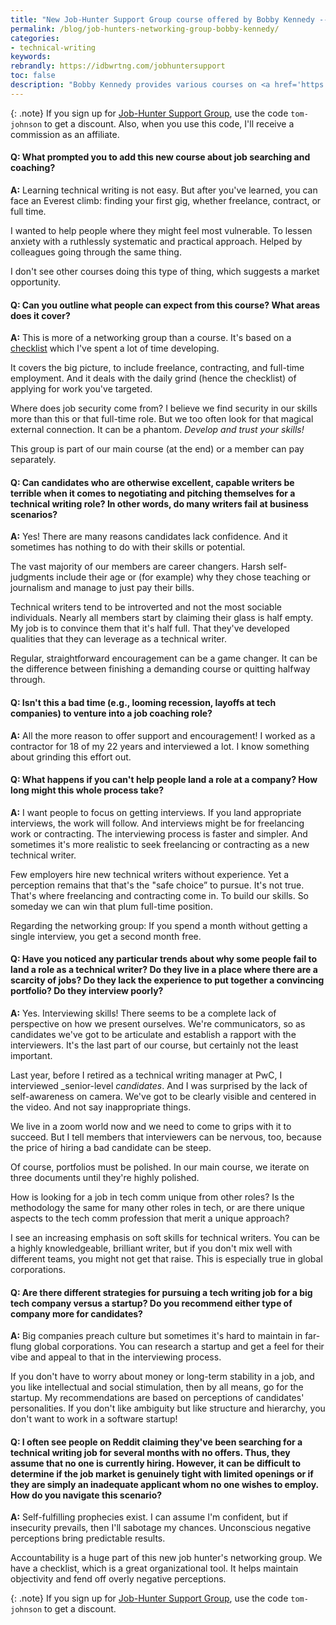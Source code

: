 ```yaml
---
title: "New Job-Hunter Support Group course offered by Bobby Kennedy -- Q&A with Bobby"
permalink: /blog/job-hunters-networking-group-bobby-kennedy/
categories:
- technical-writing
keywords:
rebrandly: https://idbwrtng.com/jobhuntersupport
toc: false
description: "Bobby Kennedy provides various courses on <a href='https://becometechnicalwriter.com/courses-2/'>becometechnicalwriters.com</a> to help people transition into technical writing. Starting this February, he's offering a new, one-of-a-kind course called the <a href='https://becometechnicalwriter.com/courses-2/'>Job-Hunter Support Group</a>, which focuses on helping people find job openings for technical writers, prepare a resume and portfolio, and interview convincingly for the positions. The following is a Q&A with Bobby about the new course. (Note: This is a sponsored post.)"
---
```


{: .note}
If you sign up for [Job-Hunter Support Group](https://becometechnicalwriter.com/courses-2/), use the code `tom-johnson` to get a discount. Also, when you use this code, I'll receive a commission as an affiliate.

<h4> Q: What prompted you to add this new course about job searching and coaching? </h4>

**A:** Learning technical writing is not easy. But after you've learned, you can face an Everest climb: finding your first gig, whether freelance, contract, or full time.

I wanted to help people where they might feel most vulnerable. To lessen anxiety with a ruthlessly systematic and practical approach. Helped by colleagues going through the same thing.

I don't see other courses doing this type of thing, which suggests a market opportunity.

<h4> Q: Can you outline what people can expect from this course? What areas does it cover? </h4>

**A:** This is more of a networking group than a course. It's based on a [checklist](https://becometechnicalwriter.com/jobchecklist/) which I've spent a lot of time developing.

It covers the big picture, to include freelance, contracting, and full-time employment. And it deals with the daily grind (hence the checklist) of applying for work you've targeted.

Where does job security come from? I believe we find security in our skills more than this or that full-time role. But we too often look for that magical external connection. It can be a phantom. _Develop and trust your skills!_

This group is part of our main course (at the end) or a member can pay separately.

<h4> Q: Can candidates who are otherwise excellent, capable writers be terrible when it comes to negotiating and pitching themselves for a technical writing role? In other words, do many writers fail at business scenarios? </h4>

**A:** Yes! There are many reasons candidates lack confidence. And it sometimes has nothing to do with their skills or potential.

The vast majority of our members are career changers. Harsh self-judgments include their age or (for example) why they chose teaching or journalism and manage to just pay their bills.

Technical writers tend to be introverted and not the most sociable individuals. Nearly all members start by claiming their glass is half empty. My job is to convince them that it's half full. That they've developed qualities that they can leverage as a technical writer.

Regular, straightforward encouragement can be a game changer. It can be the difference between finishing a demanding course or quitting halfway through.

<h4> Q: Isn't this a bad time (e.g., looming recession, layoffs at tech companies) to venture into a job coaching role? </h4>

**A:** All the more reason to offer support and encouragement! I worked as a contractor for 18 of my 22 years and interviewed a lot. I know something about grinding this effort out.

<h4> Q: What happens if you can't help people land a role at a company? How long might this whole process take? </h4>

**A:** I want people to focus on getting interviews. If you land appropriate interviews, the work will follow. And interviews might be for freelancing work or contracting. The interviewing process is faster and simpler. And sometimes it's more realistic to seek freelancing or contracting as a new technical writer.

Few employers hire new technical writers without experience. Yet a perception remains that that's the "safe choice” to pursue. It's not true. That's where freelancing and contracting come in. To build our skills. So someday we can win that plum full-time position.

Regarding the networking group: If you spend a month without getting a single interview, you get a second month free.

<h4> Q: Have you noticed any particular trends about why some people fail to land a role as a technical writer? Do they live in a place where there are a scarcity of jobs? Do they lack the experience to put together a convincing portfolio? Do they interview poorly? </h4>

**A:** Yes. Interviewing skills! There seems to be a complete lack of perspective on how we present ourselves. We're communicators, so as candidates we've got to be articulate and establish a rapport with the interviewers. It's the last part of our course, but certainly not the least important.

Last year, before I retired as a technical writing manager at PwC, I interviewed _senior-level _candidates_. And I was surprised by the lack of self-awareness on camera. We've got to be clearly visible and centered in the video. And not say inappropriate things.

We live in a zoom world now and we need to come to grips with it to succeed. But I tell members that interviewers can be nervous, too, because the price of hiring a bad candidate can be steep.

Of course, portfolios must be polished. In our main course, we iterate on three documents until they're highly polished.

How is looking for a job in tech comm unique from other roles? Is the methodology the same for many other roles in tech, or are there unique aspects to the tech comm profession that merit a unique approach?

I see an increasing emphasis on soft skills for technical writers. You can be a highly knowledgeable, brilliant writer, but if you don't mix well with different teams, you might not get that raise. This is especially true in global corporations. 

<h4> Q: Are there different strategies for pursuing a tech writing job for a big tech company versus a startup? Do you recommend either type of company more for candidates? </h4>

**A:** Big companies preach culture but sometimes it's hard to maintain in far-flung global corporations. You can research a startup and get a feel for their vibe and appeal to that in the interviewing process.

If you don't have to worry about money or long-term stability in a job, and you like intellectual and social stimulation, then by all means, go for the startup. My recommendations are based on perceptions of candidates' personalities. If you don't like ambiguity but like structure and hierarchy, you don't want to work in a software startup!

<h4> Q: I often see people on Reddit claiming they've been searching for a technical writing job for several months with no offers. Thus, they assume that no one is currently hiring. However, it can be difficult to determine if the job market is genuinely tight with limited openings or if they are simply an inadequate applicant whom no one wishes to employ. How do you navigate this scenario? </h4>

**A:** Self-fulfilling prophecies exist. I can assume I'm confident, but if insecurity prevails, then I'll sabotage my chances. Unconscious negative perceptions bring predictable results.

Accountability is a huge part of this new job hunter's networking group. We have a checklist, which is a great organizational tool. It helps maintain objectivity and fend off overly negative perceptions.

{: .note}
If you sign up for [Job-Hunter Support Group](https://becometechnicalwriter.com/courses-2/), use the code `tom-johnson` to get a discount.